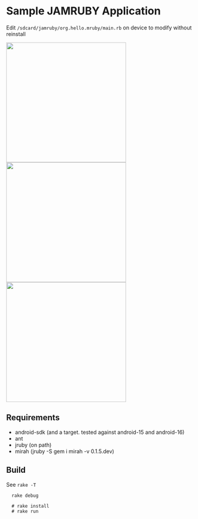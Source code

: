 Sample JAMRUBY Application
===

Edit `/sdcard/jamruby/org.hello.mruby/main.rb` on device to modify without reinstall    

<td><img height=320 src=https://raw.githubusercontent.com/ppibburr/jamruby/master/samples/runner/screen.png></img><td>
<td><img height=320 src=https://raw.githubusercontent.com/ppibburr/jamruby/master/samples/runner/screen1.png></img><td>
<td><img height=320 src=https://raw.githubusercontent.com/ppibburr/jamruby/master/samples/runner/screen2.png></img><td>

Requirements
----
* android-sdk (and a target. tested against android-15 and android-16)
* ant
* jruby (on path)
* mirah (jruby -S gem i mirah -v 0.1.5.dev)

Build
----

See `rake -T`

```
  rake debug

  # rake install
  # rake run
```
